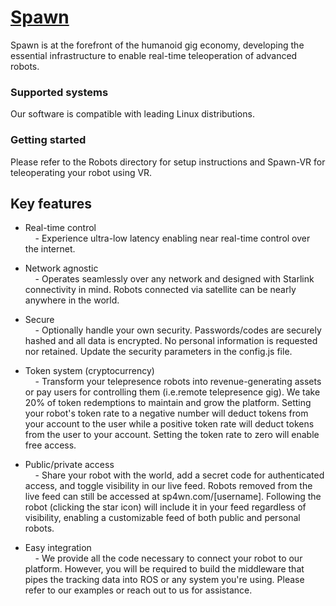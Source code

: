 # [Spawn](https://sp4wn.com)

Spawn is at the forefront of the humanoid gig economy, developing the essential infrastructure to enable real-time teleoperation of advanced robots.

### Supported systems
Our software is compatible with leading Linux distributions.

### Getting started
Please refer to the Robots directory for setup instructions and Spawn-VR for teleoperating your robot using VR. 

## Key features
- Real-time control  
    &nbsp;&nbsp;&nbsp;&nbsp;- Experience ultra-low latency enabling near real-time control over the internet. 

-  Network agnostic  
    &nbsp;&nbsp;&nbsp;&nbsp;- Operates seamlessly over any network and designed with Starlink connectivity in mind. Robots connected via satellite can be nearly anywhere in the world.

- Secure  
    &nbsp;&nbsp;&nbsp;&nbsp;- Optionally handle your own security. Passwords/codes are securely hashed and all data is encrypted. No personal information is requested nor retained. Update the security parameters in the config.js file.

- Token system (cryptocurrency)  
    &nbsp;&nbsp;&nbsp;&nbsp;- Transform your telepresence robots into revenue-generating assets or pay users for controlling them (i.e.remote telepresence gig). We take 20% of token redemptions to maintain and grow the platform. Setting your robot's token rate to a negative number will deduct tokens from your account to the user while a positive token rate will deduct tokens from the user to your account. Setting the token rate to zero will enable free access.

- Public/private access  
    &nbsp;&nbsp;&nbsp;&nbsp;- Share your robot with the world, add a secret code for authenticated access, and toggle visibility in our live feed. Robots removed from the live feed can still be accessed at sp4wn.com/[username]. Following the robot (clicking the star icon) will include it in your feed regardless of visibility, enabling a customizable feed of both public and personal robots.

- Easy integration  
    &nbsp;&nbsp;&nbsp;&nbsp;- We provide all the code necessary to connect your robot to our platform. However, you will be required to build the middleware that pipes the tracking data into ROS or any system you're using. Please refer to our examples or reach out to us for assistance.